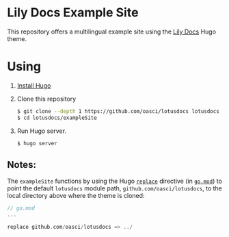 # Lily Docs Example Site

This repository offers a multilingual example site using the [Lily Docs](https://github.com/oasci/lotusdocs) Hugo theme.

# Using

1. [Install Hugo](https://gohugo.io/overview/installing/)
2. Clone this repository

    ```bash
    $ git clone --depth 1 https://github.com/oasci/lotusdocs lotusdocs
    $ cd lotusdocs/exampleSite
    ```
3. Run Hugo server.

    ```bash
    $ hugo server
    ```
## Notes:

The `exampleSite` functions by using the Hugo [`replace`](https://gohugo.io/hugo-modules/use-modules/#make-and-test-changes-in-a-module) directive (in [`go.mod`](go.mod#L10)) to point the default `lotusdocs` module path, `github.com/oasci/lotusdocs`, to the local directory above where the theme is cloned:

```go
// go.mod
...

replace github.com/oasci/lotusdocs => ../
```
